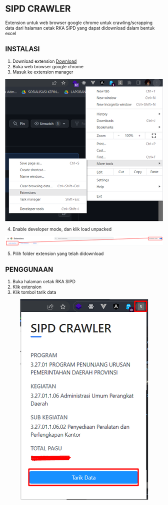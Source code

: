 # SIPD CRAWLER

Extension untuk web browser google chrome untuk crawling/scrapping data dari halaman cetak RKA SIPD yang dapat didownload dalam bentuk excel

## INSTALASI

1. Download extension [Download](https://github.com/mojanr/sipd-extension/releases/download/release/sipd-extension.zip)
2. Buka web browser google chrome
3. Masuk ke extension manager

<div style="text-align: center;">

![Alt text](./readme/open-extension.png)

</div>

4. Enable developer mode, dan klik load unpacked

<div style="text-align: center;">

![Alt text](./readme/enable-dev-mode.png)

</div>

5. Pilih folder extension yang telah didownload


## PENGGUNAAN

1. Buka halaman cetak RKA SIPD
2. Klik extension
3. Klik tombol tarik data

<div style="text-align: center;">

![Alt text](./readme/how-to-use.png)

</div>